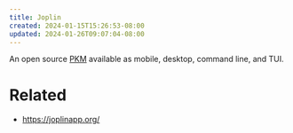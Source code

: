 ```yaml
---
title: Joplin
created: 2024-01-15T15:26:53-08:00
updated: 2024-01-26T09:07:04-08:00
---
```


An open source [PKM](PKM.md) available as mobile, desktop, command line, and TUI.

# Related

* https://joplinapp.org/
